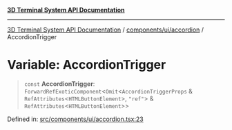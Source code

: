 [**3D Terminal System API Documentation**](../../../../README.md)

***

[3D Terminal System API Documentation](../../../../README.md) / [components/ui/accordion](../README.md) / AccordionTrigger

# Variable: AccordionTrigger

> `const` **AccordionTrigger**: `ForwardRefExoticComponent`\<`Omit`\<`AccordionTriggerProps` & `RefAttributes`\<`HTMLButtonElement`\>, `"ref"`\> & `RefAttributes`\<`HTMLButtonElement`\>\>

Defined in: [src/components/ui/accordion.tsx:23](https://github.com/Dicommunitas/ThreeJS_Terminal_3D/blob/1e74b7c848780edcc8caac62c0023b31b5be34f5/src/components/ui/accordion.tsx#L23)
